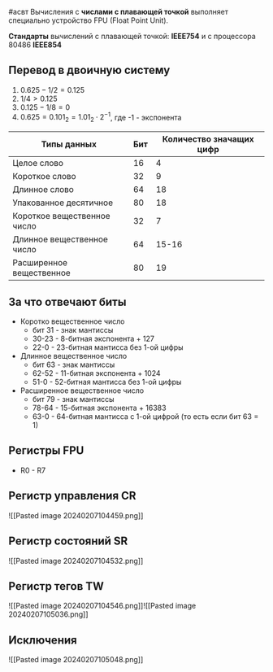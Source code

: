 #асвт
Вычисления с **числами с плавающей точкой** выполняет специально устройство FPU (Float Point Unit).

**Стандарты** вычислений с плавающей точкой: **IEEE754** и с процессора 80486 **IEEE854**

## Перевод в двоичную систему
1. $0.625 - 1/2 = 0.125$
2. $1/4 > 0.125$
3. $0.125 - 1/8 = 0$
4. $0.625 = 0.101_2 = 1.01_2 \cdot 2^{-1}$, где -1 - экспонента

| Типы данных | Бит | Количество значащих цифр |
| ---- | ---- | ---- |
| Целое слово | 16 | 4 |
| Короткое слово | 32 | 9 |
| Длинное слово | 64 | 18 |
| Упакованное десятичное | 80 | 18 |
| Короткое вещественное число | 32 | 7 |
| Длинное вещественное число | 64 | 15-16 |
| Расширенное вещественное | 80 | 19 |
## За что отвечают биты
- Коротко вещественное число
	- бит 31 - знак мантиссы
	- 30-23 - 8-битная экспонента + 127
	- 22-0 - 23-битная мантисса без 1-ой цифры
- Длинное вещественное число
	- бит 63 - знак мантиссы
	- 62-52 - 11-битная экспонента + 1024
	- 51-0 - 52-битная мантисса без 1-ой цифры
- Расширенное вещественное число
	- бит 79 - знак мантиссы
	- 78-64 - 15-битная экспонента + 16383
	- 63-0 - 64-битная мантисса с 1-ой цифрой (то есть если бит 63 = 1)
## Регистры FPU
- R0 - R7
## Регистр управления CR
![[Pasted image 20240207104459.png]]

## Регистр состояний SR
![[Pasted image 20240207104532.png]]

## Регистр тегов TW
![[Pasted image 20240207104546.png]]![[Pasted image 20240207105036.png]]
## Исключения
![[Pasted image 20240207105048.png]]